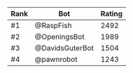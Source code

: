 Rank|Bot|Rating
---|---|---
#1|@RaspFish|2492
#2|@OpeningsBot|1989
#3|@DavidsGuterBot|1504
#4|@pawnrobot|1243
